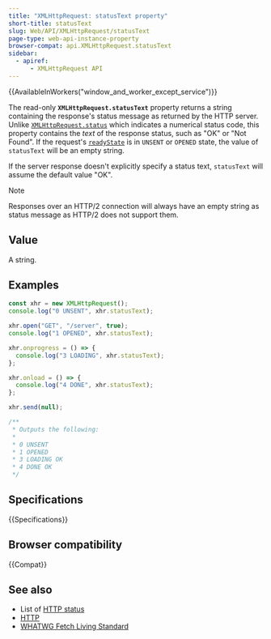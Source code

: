 ```yaml
---
title: "XMLHttpRequest: statusText property"
short-title: statusText
slug: Web/API/XMLHttpRequest/statusText
page-type: web-api-instance-property
browser-compat: api.XMLHttpRequest.statusText
sidebar:
  - apiref:
      - XMLHttpRequest API
---
```


{{AvailableInWorkers("window_and_worker_except_service")}}

The read-only **`XMLHttpRequest.statusText`** property returns a string containing the response's status message as returned by the HTTP server. Unlike [`XMLHttpRequest.status`](/en-US/docs/Web/API/XMLHttpRequest/status) which indicates a numerical status code, this property contains the _text_ of the response status, such as "OK" or "Not Found". If the request's [`readyState`](/en-US/docs/Web/API/XMLHttpRequest/readyState) is in `UNSENT` or `OPENED` state, the value of `statusText` will be an empty string.

If the server response doesn't explicitly specify a status text, `statusText` will assume the default value "OK".

> [!NOTE]
> Responses over an HTTP/2 connection will always have an empty string as status message as HTTP/2 does not support them.

## Value

A string.

## Examples

```js
const xhr = new XMLHttpRequest();
console.log("0 UNSENT", xhr.statusText);

xhr.open("GET", "/server", true);
console.log("1 OPENED", xhr.statusText);

xhr.onprogress = () => {
  console.log("3 LOADING", xhr.statusText);
};

xhr.onload = () => {
  console.log("4 DONE", xhr.statusText);
};

xhr.send(null);

/**
 * Outputs the following:
 *
 * 0 UNSENT
 * 1 OPENED
 * 3 LOADING OK
 * 4 DONE OK
 */
```

## Specifications

{{Specifications}}

## Browser compatibility

{{Compat}}

## See also

- List of [HTTP status](/en-US/docs/Web/HTTP/Reference/Status)
- [HTTP](/en-US/docs/Web/HTTP)
- [WHATWG Fetch Living Standard](https://fetch.spec.whatwg.org/#concept-response-status-message)
